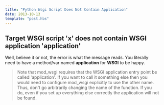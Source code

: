 ```yaml
---
title: "Python Wsgi Script Does Not Contain Application"
date: 2013-10-13
template: "post.hbs"
---
```


## Target WSGI script 'x' does not contain WSGI application 'application'

Well, believe it or not, the error is what the message reads. You literally need to have a method/var named **application** for **WSGI** to be happy.

>Note that mod_wsgi requires that the WSGI application entry point be called 'application'. If you want to call it something else then you would need to configure mod_wsgi explicitly to use the other name. Thus, don't go arbitrarily changing the name of the function. If you do, even if you set up everything else correctly the application will not be found.